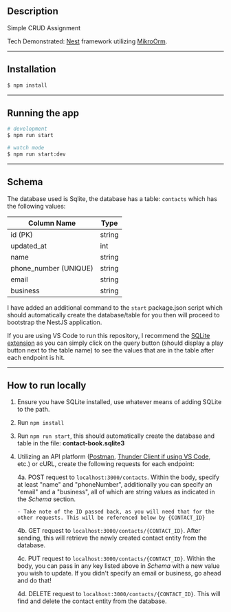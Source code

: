 ## Description

Simple CRUD Assignment

Tech Demonstrated: [Nest](https://github.com/nestjs/nest) framework utilizing [MikroOrm](https://mikro-orm.io/).

---

## Installation

```bash
$ npm install
```

---

## Running the app

```bash
# development
$ npm run start

# watch mode
$ npm run start:dev
```

---

## Schema

The database used is Sqlite, the database has a table: `contacts` which has the following values:

| Column Name           | Type   |
| --------------------- | ------ |
| id (PK)               | string |
| updated_at            | int    |
| name                  | string |
| phone_number (UNIQUE) | string |
| email                 | string |
| business              | string |

I have added an additional command to the `start` package.json script which should automatically create the database/table for you then will proceed to bootstrap the NestJS application.

If you are using VS Code to run this repository, I recommend the [SQLite extension](https://marketplace.visualstudio.com/items?itemName=alexcvzz.vscode-sqlite) as you can simply click on the query button (should display a play button next to the table name) to see the values that are in the table after each endpoint is hit.

---

## How to run locally

1.  Ensure you have SQLite installed, use whatever means of adding SQLite to the path.

2.  Run `npm install`

3.  Run `npm run start`, this should automatically create the database and table in the file: **contact-book.sqlite3**

4.  Utilizing an API platform ([Postman](https://www.postman.com/), [Thunder Client if using VS Code](https://marketplace.visualstudio.com/items?itemName=rangav.vscode-thunder-client), etc.) or cURL, create the following requests for each endpoint:

    4a. POST request to `localhost:3000/contacts`. Within the body, specify at least "name" and "phoneNumber", additionally you can specify an "email" and a "business", all of which are string values as indicated in the _Schema_ section.

        - Take note of the ID passed back, as you will need that for the other requests. This will be referenced below by {CONTACT_ID}

    4b. GET request to `localhost:3000/contacts/{CONTACT_ID}`. After sending, this will retrieve the newly created contact entity from the database.

    4c. PUT request to `localhost:3000/contacts/{CONTACT_ID}`. Within the body, you can pass in any key listed above in _Schema_ with a new value you wish to update. If you didn't specify an email or business, go ahead and do that!

    4d. DELETE request to `localhost:3000/contacts/{CONTACT_ID}`. This will find and delete the contact entity from the database.

